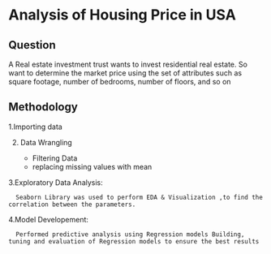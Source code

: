 # Analysis of Housing Price in USA

## Question

A Real estate investment trust wants to invest residential real estate. So want to determine the market price using the set of attributes such as  square footage, number of bedrooms, number of floors, and so on

## Methodology 

1.Importing data

2. Data Wrangling
   
     - Filtering Data
     - replacing missing values with mean
     
3.Exploratory Data Analysis:

      Seaborn Library was used to perform EDA & Visualization ,to find the correlation between the parameters.
     
     
4.Model Developement:
      
      Performed predictive analysis using Regression models Building, tuning and evaluation of Regression models to ensure the best results
      
      
